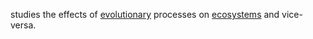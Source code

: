 

studies the effects of [evolutionary](evolution.md) processes on [ecosystems](ecosystem.md) and vice-versa.